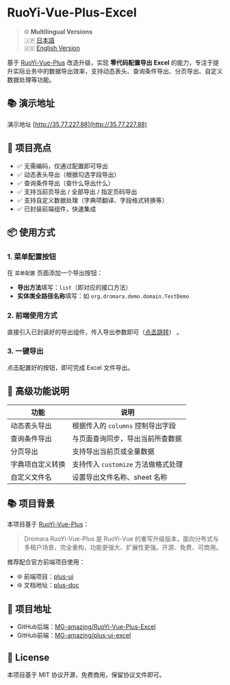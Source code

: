 # RuoYi-Vue-Plus-Excel
> 🌐 **Multilingual Versions**  
> 🇯🇵 [日本語](./md/RuoYi-Vue-Plus-Excel-ja.md)  
> 🇺🇸 [English Version](./md/RuoYi-Vue-Plus-Excel-en.md)

基于 [RuoYi-Vue-Plus](https://gitee.com/dromara/RuoYi-Vue-Plus) 改造升级，实现 **零代码配置导出 Excel** 的能力，专注于提升实际业务中的数据导出效率，支持动态表头、查询条件导出、分页导出、自定义数据处理等功能。

## 📚 演示地址
演示地址 [http://35.77.227.88](http://35.77.227.88)

## 🌟 项目亮点

- ✅ 无需编码，仅通过配置即可导出
- ✅ 动态表头导出（根据勾选字段导出）
- ✅ 查询条件导出（查什么导出什么）
- ✅ 支持当前页导出 / 全部导出 / 指定页码导出
- ✅ 支持自定义数据处理（字典项翻译、字段格式转换等）
- ✅ 已封装前端组件，快速集成

## 📦 使用方式

### 1. 菜单配置按钮

在 `菜单配置` 页面添加一个导出按钮：

- **导出方法**填写：`list`（即对应的接口方法）
- **实体类全路径名称**填写：如 `org.dromara.demo.domain.TestDemo`

### 2. 前端使用方式

直接引入已封装好的导出组件，传入导出参数即可（[点击跳转](https://github.com/MG-amazing/plus-ui-excel)） 。

### 3. 一键导出

点击配置好的按钮，即可完成 Excel 文件导出。

## 🧩 高级功能说明

| 功能                     | 说明 |
|--------------------------|------|
| 动态表头导出             | 根据传入的 `columns` 控制导出字段 |
| 查询条件导出             | 与页面查询同步，导出当前所查数据 |
| 分页导出                 | 支持导出当前页或全量数据 |
| 字典项自定义转换         | 支持传入 `customize` 方法做格式处理 |
| 自定义文件名             | 设置导出文件名称、sheet 名称 |

## 📚 项目背景

本项目基于 [RuoYi-Vue-Plus](https://gitee.com/dromara/RuoYi-Vue-Plus)：

> Dromara RuoYi-Vue-Plus 是 RuoYi-Vue 的重写升级版本，面向分布式与多租户场景，完全重构，功能更强大、扩展性更强。开源、免费、可商用。

推荐配合官方前端项目使用：

- 🌐 前端项目：[plus-ui](https://gitee.com/JavaLionLi/plus-ui)
- 🌐 文档地址：[plus-doc](https://plus-doc.dromara.org)

## 🔗 项目地址

- GitHub后端：[MG-amazing/RuoYi-Vue-Plus-Excel](https://github.com/MG-amazing/RuoYi-Vue-Plus-Excel)
- GitHub前端：[MG-amazing/plus-ui-excel](https://github.com/MG-amazing/plus-ui-excel)

## 📝 License

本项目基于 MIT 协议开源，免费商用，保留协议文件即可。

